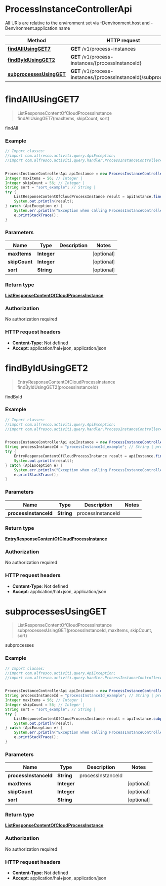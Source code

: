 # ProcessInstanceControllerApi

All URIs are relative to the environment set via -Denvironment.host and -Denvironment.application.name

Method | HTTP request | Description
------------- | ------------- | -------------
[**findAllUsingGET7**](ProcessInstanceControllerApi.md#findAllUsingGET7) | **GET** /v1/process-instances | findAll
[**findByIdUsingGET2**](ProcessInstanceControllerApi.md#findByIdUsingGET2) | **GET** /v1/process-instances/{processInstanceId} | findById
[**subprocessesUsingGET**](ProcessInstanceControllerApi.md#subprocessesUsingGET) | **GET** /v1/process-instances/{processInstanceId}/subprocesses | subprocesses


<a name="findAllUsingGET7"></a>
# **findAllUsingGET7**
> ListResponseContentOfCloudProcessInstance findAllUsingGET7(maxItems, skipCount, sort)

findAll

### Example
```java
// Import classes:
//import com.alfresco.activiti.query.ApiException;
//import com.alfresco.activiti.query.handler.ProcessInstanceControllerApi;


ProcessInstanceControllerApi apiInstance = new ProcessInstanceControllerApi();
Integer maxItems = 56; // Integer | 
Integer skipCount = 56; // Integer | 
String sort = "sort_example"; // String | 
try {
    ListResponseContentOfCloudProcessInstance result = apiInstance.findAllUsingGET7(maxItems, skipCount, sort);
    System.out.println(result);
} catch (ApiException e) {
    System.err.println("Exception when calling ProcessInstanceControllerApi#findAllUsingGET7");
    e.printStackTrace();
}
```

### Parameters

Name | Type | Description  | Notes
------------- | ------------- | ------------- | -------------
 **maxItems** | **Integer**|  | [optional]
 **skipCount** | **Integer**|  | [optional]
 **sort** | **String**|  | [optional]

### Return type

[**ListResponseContentOfCloudProcessInstance**](ListResponseContentOfCloudProcessInstance.md)

### Authorization

No authorization required

### HTTP request headers

 - **Content-Type**: Not defined
 - **Accept**: application/hal+json, application/json

<a name="findByIdUsingGET2"></a>
# **findByIdUsingGET2**
> EntryResponseContentOfCloudProcessInstance findByIdUsingGET2(processInstanceId)

findById

### Example
```java
// Import classes:
//import com.alfresco.activiti.query.ApiException;
//import com.alfresco.activiti.query.handler.ProcessInstanceControllerApi;


ProcessInstanceControllerApi apiInstance = new ProcessInstanceControllerApi();
String processInstanceId = "processInstanceId_example"; // String | processInstanceId
try {
    EntryResponseContentOfCloudProcessInstance result = apiInstance.findByIdUsingGET2(processInstanceId);
    System.out.println(result);
} catch (ApiException e) {
    System.err.println("Exception when calling ProcessInstanceControllerApi#findByIdUsingGET2");
    e.printStackTrace();
}
```

### Parameters

Name | Type | Description  | Notes
------------- | ------------- | ------------- | -------------
 **processInstanceId** | **String**| processInstanceId |

### Return type

[**EntryResponseContentOfCloudProcessInstance**](EntryResponseContentOfCloudProcessInstance.md)

### Authorization

No authorization required

### HTTP request headers

 - **Content-Type**: Not defined
 - **Accept**: application/hal+json, application/json

<a name="subprocessesUsingGET"></a>
# **subprocessesUsingGET**
> ListResponseContentOfCloudProcessInstance subprocessesUsingGET(processInstanceId, maxItems, skipCount, sort)

subprocesses

### Example
```java
// Import classes:
//import com.alfresco.activiti.query.ApiException;
//import com.alfresco.activiti.query.handler.ProcessInstanceControllerApi;


ProcessInstanceControllerApi apiInstance = new ProcessInstanceControllerApi();
String processInstanceId = "processInstanceId_example"; // String | processInstanceId
Integer maxItems = 56; // Integer | 
Integer skipCount = 56; // Integer | 
String sort = "sort_example"; // String | 
try {
    ListResponseContentOfCloudProcessInstance result = apiInstance.subprocessesUsingGET(processInstanceId, maxItems, skipCount, sort);
    System.out.println(result);
} catch (ApiException e) {
    System.err.println("Exception when calling ProcessInstanceControllerApi#subprocessesUsingGET");
    e.printStackTrace();
}
```

### Parameters

Name | Type | Description  | Notes
------------- | ------------- | ------------- | -------------
 **processInstanceId** | **String**| processInstanceId |
 **maxItems** | **Integer**|  | [optional]
 **skipCount** | **Integer**|  | [optional]
 **sort** | **String**|  | [optional]

### Return type

[**ListResponseContentOfCloudProcessInstance**](ListResponseContentOfCloudProcessInstance.md)

### Authorization

No authorization required

### HTTP request headers

 - **Content-Type**: Not defined
 - **Accept**: application/hal+json, application/json

